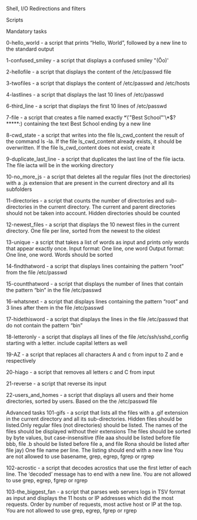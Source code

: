 Shell, I/O Redirections and filters

Scripts

Mandatory tasks

0-hello_world - a script that prints “Hello, World”, followed by a new line to the standard output

1-confused_smiley - a script that displays a confused smiley "(Ôo)'

2-hellofile - a script that displays the content of the /etc/passwd file

3-twofiles - a script that displays the content of /etc/passwd and /etc/hosts

4-lastlines - a script that displays the last 10 lines of /etc/passwd

6-third_line - a script that displays the first 10 lines of /etc/passwd

7-file - a script that creates a file named exactly \*\\'"Best School"\'\\*$\?\*\*\*\*\*:) containing the text Best School ending by a new line

8-cwd_state - a script that writes into the file ls_cwd_content the result of the command ls -la. 
If the file ls_cwd_content already exists, it should be overwritten. If the file ls_cwd_content does not exist, create it

9-duplicate_last_line - a script that duplicates the last line of the file iacta. The file iacta will be in the working directory

10-no_more_js - a script that  deletes all the regular files (not the directories) with a .js extension that are present in the current directory and all its subfolders

11-directories - a script that counts the number of directories and sub-directories in the current directory.
The current and parent directories should not be taken into account. Hidden directories should be counted

12-newest_files - a script that displays the 10 newest files in the current directory. One file per line, sorted from the newest to the oldest

13-unique - a script that takes a list of words as input and prints only words that appear exactly once. Input format: One line, one word
Output format: One line, one word. Words should be sorted

14-findthatword - a script that displays lines containing the pattern “root” from the file /etc/passwd

15-countthatword - a script that displays the number of lines that contain the pattern “bin” in the file /etc/passwd

16-whatsnext - a script that displays lines containing the pattern “root” and 3 lines after them in the file /etc/passwd

17-hidethisword - a script that displays the lines in the file /etc/passwd that do not contain the pattern “bin”

18-letteronly - a script that displays all lines of the file /etc/ssh/sshd_config starting with a letter. include capital letters as well

19-AZ - a script that replaces all characters A and c from input to Z and e respectively

20-hiago - a script that removes all letters c and C from input

21-reverse - a script that reverse its input

22-users_and_homes - a script that displays all users and their home directories, sorted by users. Based on the the /etc/passwd file

Advanced tasks
101-gifs - a script that lists all the files with a .gif extension in the current directory and all its sub-directories.
Hidden files should be listed.Only regular files (not directories) should be listed. The names of the files should be displayed without their extensions
The files should be sorted by byte values, but case-insensitive (file aaa should be listed before file bbb, file .b should be listed before file a, 
and file Rona should be listed after file jay)
One file name per line. The listing should end with a new line
You are not allowed to use basename, grep, egrep, fgrep or rgrep

102-acrostic - a script that decodes acrostics that use the first letter of each line.
The ‘decoded’ message has to end with a new line. You are not allowed to use grep, egrep, fgrep or rgrep

103-the_biggest_fan - a script that parses web servers logs in TSV format as input and displays the 11 hosts or IP addresses which did the most requests.
Order by number of requests, most active host or IP at the top. You are not allowed to use grep, egrep, fgrep or rgrep

